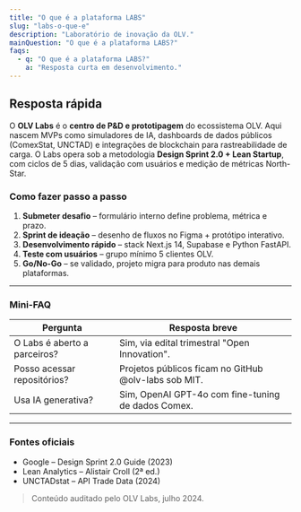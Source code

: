 ```yaml
---
title: "O que é a plataforma LABS"
slug: "labs-o-que-e"
description: "Laboratório de inovação da OLV."
mainQuestion: "O que é a plataforma LABS?"
faqs:
  - q: "O que é a plataforma LABS?"
    a: "Resposta curta em desenvolvimento."
---
```


## Resposta rápida

O **OLV Labs** é o **centro de P&D e prototipagem** do ecossistema OLV. Aqui nascem MVPs como simuladores de IA, dashboards de dados públicos (ComexStat, UNCTAD) e integrações de blockchain para rastreabilidade de carga. O Labs opera sob a metodologia **Design Sprint 2.0 + Lean Startup**, com ciclos de 5 dias, validação com usuários e medição de métricas North-Star.

### Como fazer passo a passo

1. **Submeter desafio** – formulário interno define problema, métrica e prazo.
2. **Sprint de ideação** – desenho de fluxos no Figma + protótipo interativo.
3. **Desenvolvimento rápido** – stack Next.js 14, Supabase e Python FastAPI.
4. **Teste com usuários** – grupo mínimo 5 clientes OLV.
5. **Go/No-Go** – se validado, projeto migra para produto nas demais plataformas.

---

### Mini-FAQ

| Pergunta | Resposta breve |
| --- | --- |
| O Labs é aberto a parceiros? | Sim, via edital trimestral "Open Innovation". |
| Posso acessar repositórios? | Projetos públicos ficam no GitHub @olv-labs sob MIT. |
| Usa IA generativa? | Sim, OpenAI GPT-4o com fine-tuning de dados Comex. |

---

### Fontes oficiais

* Google – Design Sprint 2.0 Guide (2023)
* Lean Analytics – Alistair Croll (2ª ed.)
* UNCTADstat – API Trade Data (2024)

> Conteúdo auditado pelo OLV Labs, julho 2024.

